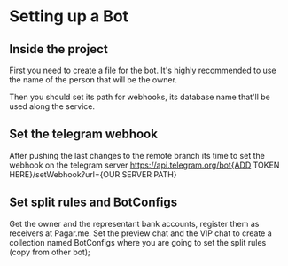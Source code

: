 # Setting up a Bot

## Inside the project
First you need to create a file for the bot. It's highly recommended to use the name of the person that will be the owner.

Then you should set its path for webhooks, its database name that'll be used along the service.

## Set the telegram webhook
After pushing the last changes to the remote branch its time to set the webhook on the telegram server
https://api.telegram.org/bot{ADD TOKEN HERE}/setWebhook?url={OUR SERVER PATH}

## Set split rules and BotConfigs
Get the owner and the representant bank accounts, register them as receivers at Pagar.me. Set the preview chat and the VIP chat to create a collection named BotConfigs where you are going to set the split rules (copy from other bot);